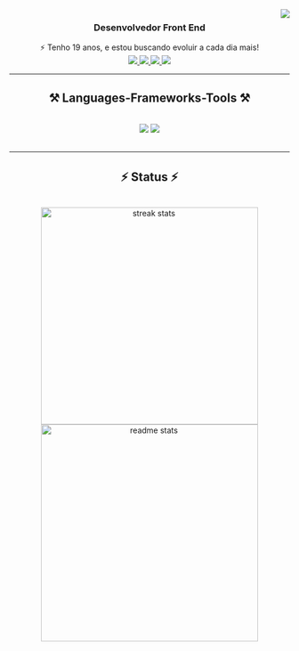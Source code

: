<img align="right" src="https://visitor-badge.laobi.icu/badge?page_id=gabrielmoraesy.gabrielmoraesy" />

<div align="center">
    <h3 align="center">Desenvolvedor Front End</h3>
    ⚡ Tenho 19 anos, e estou buscando evoluir a cada dia mais!
</div>
 
<div align="center"> 
  <a href="mailto:ygabrielmoraes@gmail.com">
    <img src="https://img.shields.io/badge/Gmail-333333?style=for-the-badge&logo=gmail&logoColor=red" />
  </a>
  <a href="https://www.linkedin.com/in/gabrielmoraespires/" target="_blank">
    <img src="https://img.shields.io/badge/LinkedIn-0077B5?style=for-the-badge&logo=linkedin&logoColor=white" target="_blank" />
  </a>
  <a href="https://portfolio-gabriel-moraes-2.vercel.app/" target="_blank">
     <img src="https://img.shields.io/badge/Portfolio-FF5722?style=for-the-badge&logo=todoist&logoColor=white" target="_blank" /> 
  </a>
  <a href="https://www.instagram.com/moraesdev/" target="_blank">
    <img src="https://img.shields.io/badge/-Instagram-%23E4405F?style=for-the-badge&logo=instagram&logoColor=white" target="_blank">
  </a>
</div>

 <hr/>
 
<h2 align="center">⚒️ Languages-Frameworks-Tools ⚒️</h2>
<br/>
<div align="center">
    <img src="https://skillicons.dev/icons?i=react,html,css,vscode,github,figma,tailwind,git" />
    <img src="https://skillicons.dev/icons?i=nodejs,javascript,typescript,express,firebase,nextjs,sqlserver" /><br>
</div>

<br/>
<hr/>

<h2 align="center">⚡ Status ⚡</h2>
<br>
<div align=center>
  <img width=390 src="https://github-readme-streak-stats-salesp07.vercel.app/?user=gabrielmoraesy&count_private=true&theme=react&border_radius=10" alt="streak stats"/>
  <img width=390 src="https://github-readme-stats-salesp07.vercel.app/api?username=gabrielmoraesy&count_private=true&show_icons=true&theme=react&rank_icon=github&border_radius=10" alt="readme stats" />
</div>

<br/><br/>

<br/>
